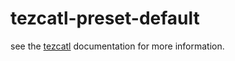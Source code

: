 # tezcatl-preset-default #

see the [tezcatl](https://github.com/angeldomp49/tezcatl) documentation for more information.